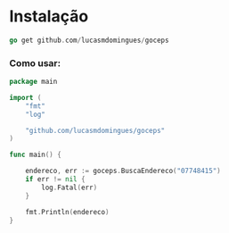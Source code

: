 Instalação
========

```go
go get github.com/lucasmdomingues/goceps
```

### Como usar:

```go
package main

import (
	"fmt"
	"log"

	"github.com/lucasmdomingues/goceps"
)

func main() {

	endereco, err := goceps.BuscaEndereco("07748415")
	if err != nil {
		log.Fatal(err)
	}

	fmt.Println(endereco)
}
```
